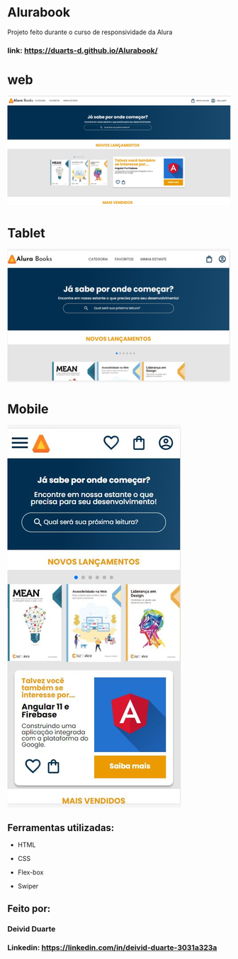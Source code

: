 # Alurabook
Projeto feito durante o curso de responsividade da Alura


### link: https://duarts-d.github.io/Alurabook/


# web
![WEB](https://github.com/Duarts-D/Alurabook/blob/master/img/index.JPG?raw=true)

# Tablet

![TABLET](https://github.com/Duarts-D/Alurabook/blob/master/img/index-version-tablet.JPG?raw=true)

# Mobile

![Mobile](https://github.com/Duarts-D/Alurabook/blob/master/img/index-version-mobile.JPG?raw=true)

## Ferramentas utilizadas:

* HTML

* CSS

* Flex-box

* Swiper

## Feito por:

### Deivid Duarte

### Linkedin: https://linkedin.com/in/deivid-duarte-3031a323a
